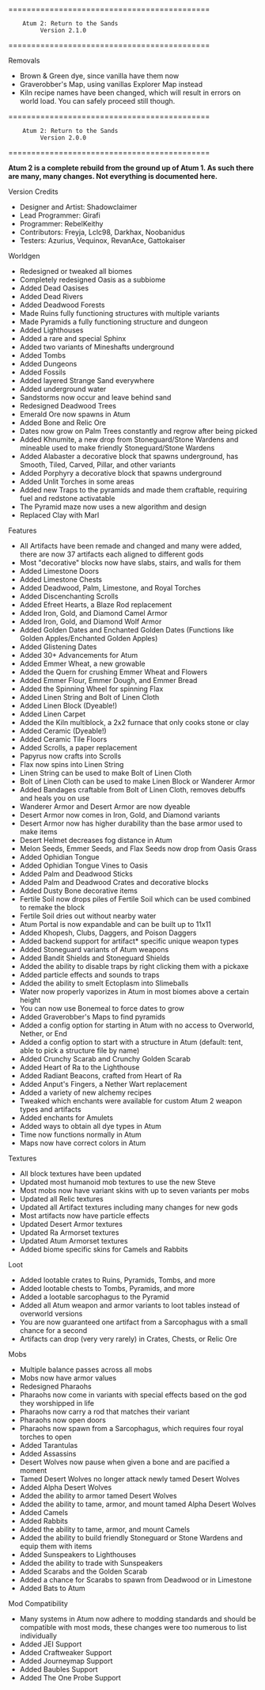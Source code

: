 ============================================

        Atum 2: Return to the Sands
		     Version 2.1.0
============================================

Removals
* Brown & Green dye, since vanilla have them now
* Graverobber's Map, using vanillas Explorer Map instead
* Kiln recipe names have been changed, which will result in errors on world load. You can safely proceed still though.

============================================

        Atum 2: Return to the Sands
             Version 2.0.0
============================================

**Atum 2 is a complete rebuild from the ground up of Atum 1. As such there are many, many changes. Not everything is documented here.**

Version Credits
* Designer and Artist: Shadowclaimer
* Lead Programmer: Girafi
* Programmer: RebelKeithy
* Contributors: Freyja, Lclc98, Darkhax, Noobanidus
* Testers: Azurius, Vequinox, RevanAce, Gattokaiser

Worldgen
* Redesigned or tweaked all biomes
* Completely redesigned Oasis as a subbiome
* Added Dead Oasises
* Added Dead Rivers
* Added Deadwood Forests
* Made Ruins fully functioning structures with multiple variants
* Made Pyramids a fully functioning structure and dungeon
* Added Lighthouses 
* Added a rare and special Sphinx
* Added two variants of Mineshafts underground
* Added Tombs
* Added Dungeons
* Added Fossils
* Added layered Strange Sand everywhere
* Added underground water 
* Sandstorms now occur and leave behind sand
* Redesigned Deadwood Trees
* Emerald Ore now spawns in Atum
* Added Bone and Relic Ore
* Dates now grow on Palm Trees constantly and regrow after being picked
* Added Khnumite, a new drop from Stoneguard/Stone Wardens and mineable used to make friendly Stoneguard/Stone Wardens
* Added Alabaster a decorative block that spawns underground, has Smooth, Tiled, Carved, Pillar, and other variants
* Added Porphyry a decorative block that spawns underground
* Added Unlit Torches in some areas
* Added new Traps to the pyramids and made them craftable, requiring fuel and redstone activatable
* The Pyramid maze now uses a new algorithm and design
* Replaced Clay with Marl

Features
* All Artifacts have been remade and changed and many were added, there are now 37 artifacts each aligned to different gods
* Most "decorative" blocks now have slabs, stairs, and walls for them
* Added Limestone Doors
* Added Limestone Chests
* Added Deadwood, Palm, Limestone, and Royal Torches
* Added Discenchanting Scrolls
* Added Efreet Hearts, a Blaze Rod replacement
* Added Iron, Gold, and Diamond Camel Armor
* Added Iron, Gold, and Diamond Wolf Armor
* Added Golden Dates and Enchanted Golden Dates (Functions like Golden Apples/Enchanted Golden Apples)
* Added Glistening Dates
* Added 30+ Advancements for Atum
* Added Emmer Wheat, a new growable
* Added the Quern for crushing Emmer Wheat and Flowers
* Added Emmer Flour, Emmer Dough, and Emmer Bread
* Added the Spinning Wheel for spinning Flax
* Added Linen String and Bolt of Linen Cloth
* Added Linen Block (Dyeable!)
* Added Linen Carpet
* Added the Kiln multiblock, a 2x2 furnace that only cooks stone or clay
* Added Ceramic (Dyeable!)
* Added Ceramic Tile Floors
* Added Scrolls, a paper replacement
* Papyrus now crafts into Scrolls
* Flax now spins into Linen String
* Linen String can be used to make Bolt of Linen Cloth
* Bolt of Linen Cloth can be used to make Linen Block or Wanderer Armor
* Added Bandages craftable from Bolt of Linen Cloth, removes debuffs and heals you on use
* Wanderer Armor and Desert Armor are now dyeable
* Desert Armor now comes in Iron, Gold, and Diamond variants
* Desert Armor now has higher durability than the base armor used to make items
* Desert Helmet decreases fog distance in Atum
* Melon Seeds, Emmer Seeds, and Flax Seeds now drop from Oasis Grass
* Added Ophidian Tongue
* Added Ophidian Tongue Vines to Oasis
* Added Palm and Deadwood Sticks
* Added Palm and Deadwood Crates and decorative blocks
* Added Dusty Bone decorative items
* Fertile Soil now drops piles of Fertile Soil which can be used combined to remake the block
* Fertile Soil dries out without nearby water
* Atum Portal is now expandable and can be built up to 11x11
* Added Khopesh, Clubs, Daggers, and Poison Daggers
* Added backend support for artifact* specific unique weapon types
* Added Stoneguard variants of Atum weapons
* Added Bandit Shields and Stoneguard Shields
* Added the ability to disable traps by right clicking them with a pickaxe
* Added particle effects and sounds to traps
* Added the ability to smelt Ectoplasm into Slimeballs
* Water now properly vaporizes in Atum in most biomes above a certain height
* You can now use Bonemeal to force dates to grow
* Added Graverobber's Maps to find pyramids
* Added a config option for starting in Atum with no access to Overworld, Nether, or End
* Added a config option to start with a structure in Atum (default: tent, able to pick a structure file by name)
* Added Crunchy Scarab and Crunchy Golden Scarab
* Added Heart of Ra to the Lighthouse
* Added Radiant Beacons, crafted from Heart of Ra
* Added Anput's Fingers, a Nether Wart replacement
* Added a variety of new alchemy recipes
* Tweaked which enchants were available for custom Atum 2 weapon types and artifacts
* Added enchants for Amulets
* Added ways to obtain all dye types in Atum
* Time now functions normally in Atum
* Maps now have correct colors in Atum

Textures
* All block textures have been updated
* Updated most humanoid mob textures to use the new Steve
* Most mobs now have variant skins with up to seven variants per mobs
* Updated all Relic textures
* Updated all Artifact textures including many changes for new gods
* Most artifacts now have particle effects
* Updated Desert Armor textures
* Updated Ra Armorset textures
* Updated Atum Armorset textures
* Added biome specific skins for Camels and Rabbits

Loot
* Added lootable crates to Ruins, Pyramids, Tombs, and more
* Added lootable chests to Tombs, Pyramids, and more
* Added a lootable sarcophagus to the Pyramid
* Added all Atum weapon and armor variants to loot tables instead of overworld versions
* You are now guaranteed one artifact from a Sarcophagus with a small chance for a second
* Artifacts can drop (very very rarely) in Crates, Chests, or Relic Ore

Mobs
* Multiple balance passes across all mobs
* Mobs now have armor values
* Redesigned Pharaohs
* Pharaohs now come in variants with special effects based on the god they worshipped in life
* Pharaohs now carry a rod that matches their variant
* Pharaohs now open doors
* Pharaohs now spawn from a Sarcophagus, which requires four royal torches to open
* Added Tarantulas
* Added Assassins
* Desert Wolves now pause when given a bone and are pacified a moment
* Tamed Desert Wolves no longer attack newly tamed Desert Wolves
* Added Alpha Desert Wolves
* Added the ability to armor tamed Desert Wolves
* Added the ability to tame, armor, and mount tamed Alpha Desert Wolves
* Added Camels
* Added Rabbits
* Added the ability to tame, armor, and mount Camels
* Added the ability to build friendly Stoneguard or Stone Wardens and equip them with items
* Added Sunspeakers to Lighthouses
* Added the ability to trade with Sunspeakers
* Added Scarabs and the Golden Scarab
* Added a chance for Scarabs to spawn from Deadwood or in Limestone
* Added Bats to Atum

Mod Compatibility
* Many systems in Atum now adhere to modding standards and should be compatible with most mods, these changes were too numerous to list individually
* Added JEI Support
* Added Craftweaker Support
* Added Journeymap Support
* Added Baubles Support
* Added The One Probe Support